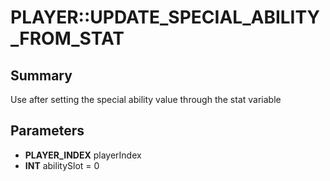 # PLAYER::UPDATE_SPECIAL_ABILITY_FROM_STAT

## Summary
Use after setting the special ability value through the stat variable

## Parameters
* **PLAYER_INDEX** playerIndex
* **INT** abilitySlot = 0